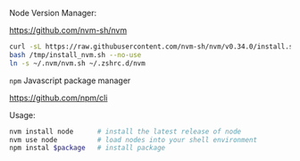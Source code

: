 
Node Version Manager:

<https://github.com/nvm-sh/nvm>

```bash
curl -sL https://raw.githubusercontent.com/nvm-sh/nvm/v0.34.0/install.sh -o /tmp/install_nvm.sh
bash /tmp/install_nvm.sh --no-use
ln -s ~/.nvm/nvm.sh ~/.zshrc.d/nvm
```

`npm` Javascript package manager

<https://github.com/npm/cli>

Usage:

```bash
nvm install node      # install the latest release of node
nvm use node          # load nodes into your shell environment
npm instal $package   # install package
```
